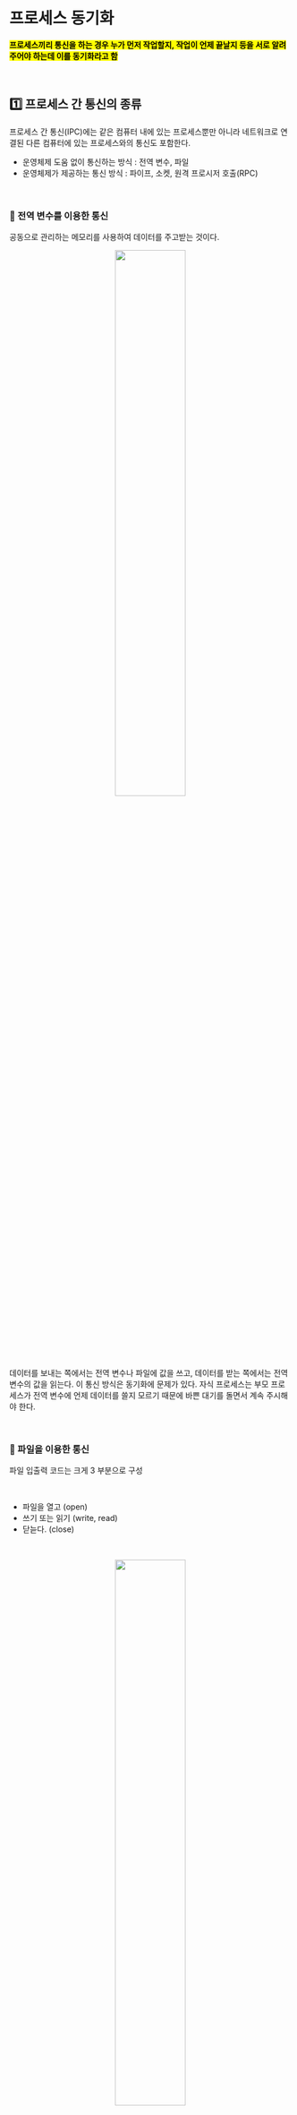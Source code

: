 # 프로세스 동기화

<mark>**프로세스끼리 통신을 하는 경우 누가 먼저 작업할지, 작업이 언제 끝날지 등을 서로 알려주어야 하는데 이를 동기화라고 함**</mark>

</br>

## 1️⃣ 프로세스 간 통신의 종류

프로세스 간 통신(IPC)에는 같은 컴퓨터 내에 있는 프로세스뿐만 아니라 네트워크로 연결된 다른 컴퓨터에 있는 프로세스와의 통신도 포함한다.

- 운영체제 도움 없이 통신하는 방식 : 전역 변수, 파일
- 운영체제가 제공하는 통신 방식 : 파이프, 소켓, 원격 프로시저 호출(RPC)


</br>



### 🔷 전역 변수를 이용한 통신
공동으로 관리하는 메모리를 사용하여 데이터를 주고받는 것이다. 

<p align="center">
<img src="https://github.com/user-attachments/assets/7ce36343-5fc4-4b0a-92bd-4751cf066f9c" width="50%" height="50%">
</p>

</br>

데이터를 보내는 쪽에서는 전역 변수나 파일에 값을 쓰고, 데이터를 받는 쪽에서는 전역 변수의 값을 읽는다.
이 통신 방식은 동기화에 문제가 있다. 자식 프로세스는 부모 프로세스가 전역 변수에 언제 데이터를 쓸지 모르기 때문에 바쁜 대기를 돌면서 계속 주시해야 한다.


</br>

### 🔷 파일을 이용한 통신

파일 입출력 코드는 크게 3 부분으로 구성

</br>

- 파일을 열고 (open)
- 쓰기 또는 읽기 (write, read)
- 닫늗다. (close)

</br>

<p align="center">
<img src="https://github.com/user-attachments/assets/b8f373b9-1a7d-464a-8417-37ff4574e166" width="50%" height="50%">
</p></br>


파일 입출력 코드를 프로세스 입장에서 보면 프로세스가 입출력 관리 프로세스에 쓰기를 요구하면 데이터가 저장되고, 읽기를 요구하면 입출력 관리 프로세스로부터 데이터를 가져온다. 운영체제 입장에서 보면 저장장치의 데이터를 읽고 쓰는 것도 일반 프로세스와 입출력 프로세스 간의 통신이다.

</br>

파일을 이용한 통신은 부모-자식 관계 프로세스 간 통신에 많이 사용되며 운영체제가 프로세스 동기화를 제공하지 않는다. 그래서 프로세스가 알아서 동기화를 해야하므로 부모 프로세스가 wait() 함수를 통해 자식 프로세스 작업이 끝날 때까지 기다렸다가 작업을 시작한다. 


</br>

### 🔷 파이프를 이용한 통신

파이프는 운영체제가 제공하는 동기화 통신 방식으로, 파일 입출력과 같이 open() 함수로 기술자를 얻고 close()함수로 마무리한다. 파이프를 이용한 통신은 전역 변수를 이용한 통신과 마찬가지로 단방향 통신이다. 파이프로 양방향 통신을 하려면 파이프 2개를 사용해야 한다. 

</br>

<p align="center">
<img src="https://github.com/user-attachments/assets/0b92f2f5-2870-4693-b0fa-8721d4d0047f" width="50%" height="50%">
</p></br>

- 이름 없는 파이프 : 일반적으로 부르는 파이프, 부모와 자식 프로세스 간 통신에 사용
- 이름 있는 파이프 : FIFO라 불리는 특수 파일을 이용하여 서로 관련 없는 프로세스 간 통신에 사용


</br>

### 🔷 소켓을 이용한 통신

일반적으로 원격 프로시저 호출(다른 컴퓨터에 있는 함수를 호출)할 때 소켓을 사용한여 구현한다. 소켓은 프로세스 동기화를 지원하므로 데이터를 받는 쪽의 프로세스가 바쁜 대기를 하지 않아도 된다. 소캣은 하나만 사용해도 양방향 통신이 가능하다.

</br>


<p align="center">
<img src="https://github.com/user-attachments/assets/64eaf03c-2458-4bf6-a9b2-57f78ca56f54" width="50%" height="50%">
</p></br>


## 2️⃣ 공유 자원과 임계구역

### 🌕 공유 자원

<mark>**여러 프로세스가 공동으로 이용하는 변수, 메모리, 파일 등을 말함**</mark>

공유 자원은 여러 프로세스들이 사용하기 때문에 누가 언제 데이터를 읽거나 쓰느냐에 따라 그 결과가 달라질 수 있다. 만약 2개 이상의 프로세스가 공유 자원을 병행적으로 읽거나 쓰는 상황을 "경쟁 조건이 발생했다."라고 한다. 이때 공유 자원 접근 순서에 따라 실행 결과가 달라질 수 있다. 

</br>

### 🌕 임계 구역

<mark>**공유 자원 접근 순서에 따라 실행 결과가 달라지는 프로그램의 영역**</mark>

임계 구역에서는 프로세스들이 동시에 작업하면 안 된다. 어떤 프로세스가 임계구역에 들어가면 다른 프로세스는 임계구역 밖에서 기다려야 하며 임계구역의 프로세스가 나와야 들어갈 수 있다. 

</br>

### 🌕 임계구역 해결 조건

1. 상호 배제(mutual exclusion) : 한 프로세스가 임계구역에 들어가면 다른 프로세스는 임계구역에 들어갈 수 없다.
2. 한정 대기(bounded waiting) : 어떤 프로세스도 무한 대기하지 않아야 한다.
3. 진행의 융통성(progress flexibility) : 한 프로세스가 다른 프로세스의 진행을 방해해서는 안 된다는 것을 의미 

</br>


## 3️⃣ 임계구역 해결 방법

임계구역의 문제를 해결할 수 있는 기본적인 방법은 lock이다. lock을 통해 어떤 프로세스가 임계 구역을 사용하고 있는 중에는 다른 프로세스는 사용하지 못하도록 한다.

```c

extern boolean lock = false;
extern int cSection;

main(){

   while(lock ==true);
   lock = true;
   cSection = cSection + 10; /* 임계구역 */
   lock= false;
}

```

### 🌕 세마포어 (Semaphore)

임계구역 해결 알고리즘 중 하나이다. 

1. 세마포어는 임계구역에 진입하기 전에 스위치를 사용 중으로 놓고 임계구역으로 들어간다.
2. 이후 도착한 프로세스는 앞의 프로세스가 작업을 마칠 때까지 기다린다.
3. 프로세스가 작업을 마치면 세마포어는 다음 프로세스에 임계구역을 사용하라는 동기화 신호 조냄

</br>

세마포어는 기존의 알고리즘과 달리 임계구역이 잠겼는지 직접 점검하거나, 바쁜 대기를 하거나, 다른 프로세스에 동기화 메세지를 보낼 필요가 없다. 

```c
Semaphore(n) // RS = n;

P(); // if RS>0 then RS=RS-1; else block(): //until RS>0

/*임계 구역*/

V(); // RS = RS +1; wake_up();

```

- Semaphore(n) : 전역 변수 RS를 n으로 초기화, RS는 현재 사용 가능한 자원의 수가 저장된다.
- P() : 잠긍을 수행하는 코드, RS > 0 면 1만큼 감소시키고 임계구역에 진입, 만약 RS가 0보다 작으면 0보다 커질 때까지 기다린다.
- V() : 잠금 해제와 동기화를 같이 수행하는 코드로, RS 값을 1증가 시키고 세마포어에서 기다리는 프로세스에게 임계구역에 진입해도 좋다는 wake_up 신호를 보냄

</br>

아래는 그림으로 보는 예시이다.

<p align="center">
<img src="https://github.com/user-attachments/assets/8e8fb587-3a95-4f31-9ed8-5aea9d2487da" width="70%" height="70%">
</p></br>

</br>

주의해야 할 것은 P() V() 내부 코드가 실행되는 도중에 다른 코드가 실행되면 상호 배제와 한정 대기 조건을 보장하지 못한다. 그러므로 P()와 V()의 내부 코드는 검사와 지정을 사용하여 분리 실행되지 않고 완전히 실행되어야 한다.

